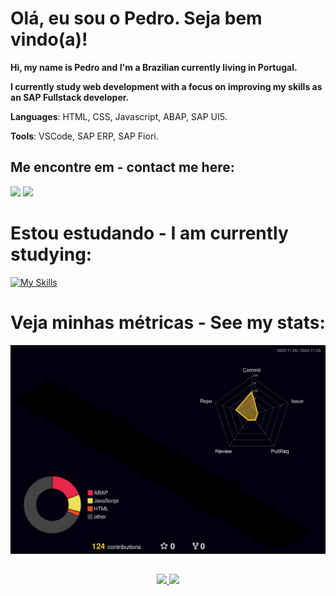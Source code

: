 # Olá, eu sou o Pedro. Seja bem vindo(a)!

<p align="left"> 
   <strong> Hi, my name is Pedro and I'm a Brazilian currently living in Portugal.</strong><br>
   <p> 
   <strong>I currently study web development with a focus on improving my skills as an SAP Fullstack developer.</strong>
   <p>
</p>
<p align="left">
  <strong>Languages</strong>: HTML, CSS, Javascript, ABAP, SAP UI5.
</p>
<p align="left">
  <strong>Tools</strong>: VSCode, SAP ERP, SAP Fiori.
</p>

## Me encontre em - contact me here: 
<div>
<a href = "mailto:rpedro.honorato@gmail.com"><img loading="lazy" src="https://img.shields.io/badge/Gmail-D14836?style=for-the-badge&logo=gmail&logoColor=white" target="_blank"></a>
<a href="https://www.linkedin.com/in/pedro-honorato" target="_blank"><img loading="lazy" src="https://img.shields.io/badge/-LinkedIn-%230077B5?style=for-the-badge&logo=linkedin&logoColor=white" target="_blank"></a>   
</div>

# Estou estudando - I am currently studying:
[![My Skills](https://skillicons.dev/icons?i=js,html,css,nodejs)](https://skillicons.dev)

# Veja minhas métricas - See my stats:
<div align="center">
<img src="./profile-3d-contrib/profile-night-rainbow.svg" width=800px" alt="Veja minhas métricas - See my stats">
</div>

##
<div align="center" >
<a href="https://github.com/rp-honorato">
<img loading="lazy" height="180em" src="https://github-readme-stats.vercel.app/api/top-langs/?username=rp-honorato&layout=compact&langs_count=7&theme=nightowl"/>
<img loading="lazy" height="180em" src="https://github-readme-stats.vercel.app/api?username=rp-honorato&show_icons=true&theme=nightowl&include_all_commits=true&count_private=true"/>
</div>


